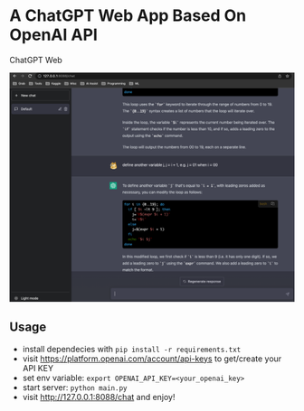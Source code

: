# A ChatGPT Web App Based On OpenAI API
ChatGPT Web

![chat-screenshot](images/gpt-web-screenshot.png)

## Usage

* install dependecies with `pip install -r requirements.txt`
* visit https://platform.openai.com/account/api-keys to get/create your API KEY
* set env variable: `export OPENAI_API_KEY=<your_openai_key>`
* start server: `python main.py`
* visit http://127.0.0.1:8088/chat and enjoy!